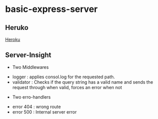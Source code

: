 # basic-express-server

## Heruko

[Heroku](https://ibraheem-basic-express.herokuapp.com/)

## Server-Insight

- Two Middlewares

* logger : applies consol.log for the requested path.
* validator : Checks if the query string has a valid name and sends the request through when valid, forces an error when not

- Two erro-handlers

* error 404 : wrong route
* error 500 : Internal server error
